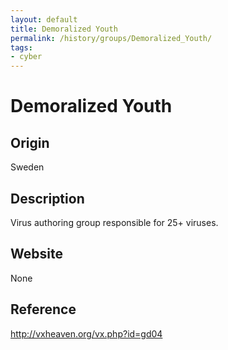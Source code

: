 ```yaml
---
layout: default
title: Demoralized Youth
permalink: /history/groups/Demoralized_Youth/
tags:
- cyber
---
```


Demoralized Youth
=================

Origin
------
Sweden

Description
-----------
Virus authoring group responsible for 25+ viruses.

Website
-------
None

Reference
---------
http://vxheaven.org/vx.php?id=gd04
